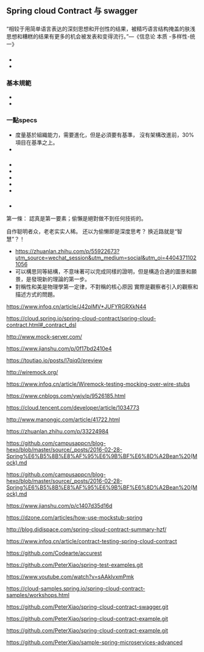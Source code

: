 ##  Spring cloud Contract 与 swagger 
###
“相较于用简单语言表达的深刻思想和开创性的结果，被精巧语言结构掩盖的肤浅思想和糟糕的结果有更多的机会被发表和变得流行。”—《信息论 本质 -多样性-统一》

### 
   + 
   +  

### 基本規範

 +  
 +  
 
###  一點specs
  +  度量基於組織能力，需要進化，但是必須要有基準， 沒有架構改進前，30%項目在基準之上。
  +  

### 
 
 +  
 +  
 + 
 + 
 + 
 
 
    
 ### 
+  

  第一條： 認真是第一要素；偷懶是絕對做不到任何技術的。
  
  自作聪明者众，老老实实人稀。 还以为偷懒即是深度思考？ 换近路就是“智慧”？！

+ https://zhuanlan.zhihu.com/p/55922673?utm_source=wechat_session&utm_medium=social&utm_oi=44043711021056
+ 可以構思同等結構，不意味著可以完成同樣的證明，但是構造合適的圖景和願景，是發現新的理論的第一步。
+ 對稱性和美是物理學第一定律，不對稱的核心原因 實際是觀察者引入的觀察和描述方式的問題。

https://www.infoq.cn/article/J42plMV*JUFYRGRXkN44

https://cloud.spring.io/spring-cloud-contract/spring-cloud-contract.html#_contract_dsl

http://www.mock-server.com/

https://www.jianshu.com/p/0f17bd2410e4

https://toutiao.io/posts/l7qiq0/preview

http://wiremock.org/

https://www.infoq.cn/article/Wiremock-testing-mocking-over-wire-stubs

https://www.cnblogs.com/ywjy/p/9526185.html

https://cloud.tencent.com/developer/article/1034773

http://www.manongjc.com/article/41722.html

https://zhuanlan.zhihu.com/p/33224984

https://github.com/campusappcn/blog-hexo/blob/master/source/_posts/2016-02-28-Spring%E6%B5%8B%E8%AF%95%E6%9B%BF%E6%8D%A2Bean%20(Mock).md

https://github.com/campusappcn/blog-hexo/blob/master/source/_posts/2016-02-28-Spring%E6%B5%8B%E8%AF%95%E6%9B%BF%E6%8D%A2Bean%20(Mock).md

https://www.jianshu.com/p/c1407d35d16d

https://dzone.com/articles/how-use-mockstub-spring

http://blog.didispace.com/spring-cloud-contract-summary-hzf/

https://www.infoq.cn/article/contract-testing-spring-cloud-contract

https://github.com/Codearte/accurest

https://github.com/PeterXiao/spring-test-examples.git


https://www.youtube.com/watch?v=sAAklvxmPmk


https://cloud-samples.spring.io/spring-cloud-contract-samples/workshops.html

https://github.com/PeterXiao/spring-cloud-contract-swagger.git


https://github.com/PeterXiao/spring-cloud-contract-example.git


https://github.com/PeterXiao/spring-cloud-contract-example.git


https://github.com/PeterXiao/sample-spring-microservices-advanced